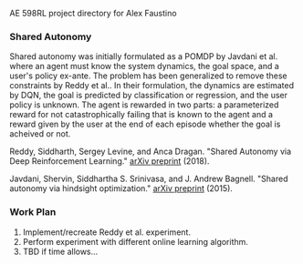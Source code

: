 AE 598RL project directory for Alex Faustino

### Shared Autonomy
Shared autonomy was initially formulated as a POMDP by Javdani et al. where an agent must know the system dynamics, the goal space, and a user's policy ex-ante. The problem has been generalized to remove these constraints by Reddy et al.. In their formulation, the dynamics are estimated by DQN, the goal is predicted by classification or regression, and the user policy is unknown. The agent is rewarded in two parts: a parameterized reward for not catastrophically failing that is known to the agent and a reward given by the user at the end of each episode whether the goal is acheived or not. 

Reddy, Siddharth, Sergey Levine, and Anca Dragan. "Shared Autonomy via Deep Reinforcement Learning." [arXiv preprint](https://arxiv.org/abs/1802.01744) (2018).

Javdani, Shervin, Siddhartha S. Srinivasa, and J. Andrew Bagnell. "Shared autonomy via hindsight optimization." [arXiv preprint](https://arxiv.org/abs/1503.07619) (2015).

### Work Plan
1. Implement/recreate Reddy et al. experiment.
2. Perform experiment with different online learning algorithm.
3. TBD if time allows...

